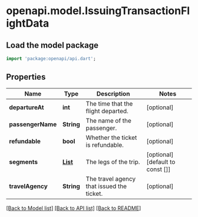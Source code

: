 # openapi.model.IssuingTransactionFlightData

## Load the model package
```dart
import 'package:openapi/api.dart';
```

## Properties
Name | Type | Description | Notes
------------ | ------------- | ------------- | -------------
**departureAt** | **int** | The time that the flight departed. | [optional] 
**passengerName** | **String** | The name of the passenger. | [optional] 
**refundable** | **bool** | Whether the ticket is refundable. | [optional] 
**segments** | [**List<IssuingTransactionFlightDataLeg>**](IssuingTransactionFlightDataLeg.md) | The legs of the trip. | [optional] [default to const []]
**travelAgency** | **String** | The travel agency that issued the ticket. | [optional] 

[[Back to Model list]](../README.md#documentation-for-models) [[Back to API list]](../README.md#documentation-for-api-endpoints) [[Back to README]](../README.md)


